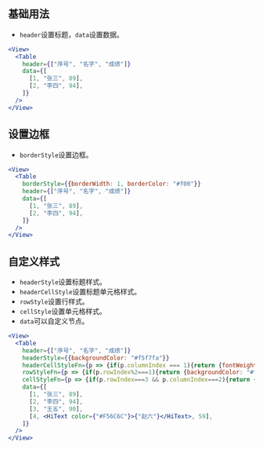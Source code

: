 ## 基础用法
- `header`设置标题，`data`设置数据。
```jsx
<View>
  <Table
    header={["序号", "名字", "成绩"]}
    data={[
      [1, "张三", 89],
      [2, "李四", 94],
    ]}
  />
</View>
```

## 设置边框
- `borderStyle`设置边框。
```jsx
<View>
  <Table
    borderStyle={{borderWidth: 1, borderColor: "#f00"}}
    header={["序号", "名字", "成绩"]}
    data={[
      [1, "张三", 89],
      [2, "李四", 94],
    ]}
  />
</View>
```

## 自定义样式
- `headerStyle`设置标题样式。
- `headerCellStyle`设置标题单元格样式。
- `rowStyle`设置行样式。
- `cellStyle`设置单元格样式。
- `data`可以自定义节点。
```jsx
<View>
  <Table
    header={["序号", "名字", "成绩"]}
    headerStyle={{backgroundColor: "#f5f7fa"}}
    headerCellStyleFn={p => {if(p.columnIndex === 1){return {fontWeight: "bold"}}}}
    rowStyleFn={p => {if(p.rowIndex%2===1){return {backgroundColor: "#fafafa"}}}}
    cellStyleFn={p => {if(p.rowIndex===3 && p.columnIndex===2){return {color: "#F56C6C"}}}}
    data={[
      [1, "张三", 89],
      [2, "李四", 94],
      [3, "王五", 90],
      [4, <HiText color={"#F56C6C"}>{"赵六"}</HiText>, 59],
    ]}
  />
</View>
```
